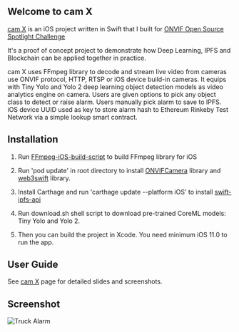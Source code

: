 ## Welcome to cam X

[cam X](https://onvif-spotlight.bemyapp.com/#/projects/5b059d5d1b428b000497e09d) is an iOS project written in Swift that I built for [ONVIF Open Source Spotlight Challenge](https://onvif-challenge.bemyapp.com/)

It's a proof of concept project to demonstrate how Deep Learning, IPFS and Blockchain can be applied together in practice. 

cam X uses FFmpeg library to decode and stream live video from cameras use ONVIF protocol, HTTP, RTSP or iOS device build-in cameras. It equips with Tiny Yolo and Yolo 2 deep learning object detection models as video analytics engine on camera. Users are given options to pick any object class to detect or raise alarm. Users manually pick alarm to save to IPFS. iOS device UUID used as key to store alarm hash to Ethereum Rinkeby Test Network via a simple lookup smart contract.

## Installation

1. Run [FFmpeg-iOS-build-script](https://github.com/kewlbear/FFmpeg-iOS-build-script) to build FFmpeg library for iOS

2. Run 'pod update' in root directory to install [ONVIFCamera](https://github.com/rvi/ONVIFCamera) library and [web3swift](https://github.com/BANKEX/web3swift) library.

3. Install Carthage and run 'carthage update --platform iOS' to install [swift-ipfs-api](https://github.com/ipfs/swift-ipfs-api)

4. Run download.sh shell script to download pre-trained CoreML models: Tiny Yolo and Yolo 2.

5. Then you can build the project in Xcode. You need minimum iOS 11.0 to run the app.

## User Guide

See [cam X](https://onvif-spotlight.bemyapp.com/#/projects/5b059d5d1b428b000497e09d) page for detailed slides and screenshots.


## Screenshot
![Truck Alarm](https://res.cloudinary.com/ideation/image/upload/w_1920,h_1124,dpr_1/mjkgig9dn8mymbomqccy.png)
